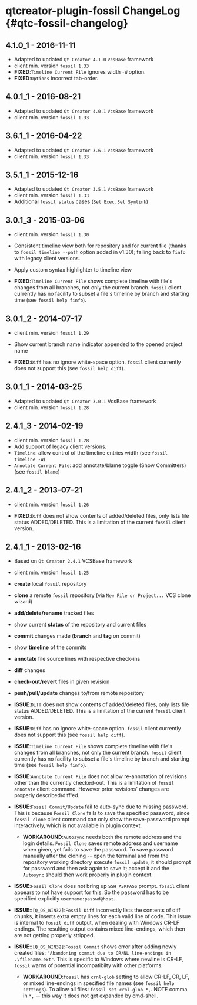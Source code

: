 qtcreator-plugin-fossil ChangeLog  {#qtc-fossil-changelog}
=================================

## 4.1.0_1 - 2016-11-11

- Adapted to updated `Qt Creator 4.1.0` `VcsBase` framework
- client min. version `fossil 1.33`
- __FIXED__:`Timeline Current File` ignores width `-W` option.
- __FIXED__:`Options` incorrect tab-order.


## 4.0.1_1 - 2016-08-21

- Adapted to updated `Qt Creator 4.0.1` `VcsBase` framework
- client min. version `fossil 1.33`


## 3.6.1_1 - 2016-04-22

- Adapted to updated `Qt Creator 3.6.1` `VcsBase` framework
- client min. version `fossil 1.33`


## 3.5.1_1 - 2015-12-16

- Adapted to updated `Qt Creator 3.5.1` `VcsBase` framework
- client min. version `fossil 1.33`
- Additional `fossil status` cases (`Set Exec`, `Set Symlink`)


## 3.0.1_3 - 2015-03-06

- client min. version `fossil 1.30`
- Consistent timeline view both for repository and for current file (thanks to
  `fossil timeline --path` option added in v1.30); falling back to `finfo`
  with legacy client versions.
- Apply custom syntax highlighter to timeline view

- __FIXED__:`Timeline Current File` shows complete timeline with file's changes
  from all branches, not only the current branch. `fossil` client currently has
  no facility to subset a file's timeline by branch and starting time
  (see `fossil help finfo`).


## 3.0.1_2 - 2014-07-17

- client min. version `fossil 1.29`
- Show current branch name indicator appended to the opened project name

- __FIXED__:`Diff` has no ignore white-space option. `fossil` client currently
  does not support this (see `fossil help diff`).


## 3.0.1_1 - 2014-03-25

- Adapted to updated `Qt Creator 3.0.1` VcsBase framework
- client min. version `fossil 1.28`


## 2.4.1_3 - 2014-02-19

- client min. version `fossil 1.28`
- Add support of legacy client versions.
- `Timeline`: allow control of the timeline entries width (see `fossil timeline -W`)
- `Annotate Current File`: add annotate/blame toggle (Show Committers)
  (see `fossil blame`)


## 2.4.1_2 - 2013-07-21

- client min. version `fossil 1.26`

- __FIXED__:`Diff` does not show contents of added/deleted files, only lists
  file status ADDED/DELETED. This is a limitation of the current `fossil` client
  version.


## 2.4.1_1 - 2013-02-16

- Based on `Qt Creator 2.4.1` VCSBase framework
- client min. version `fossil 1.25`
- __create__ local `fossil` repository
- __clone__ a remote `fossil` repository (via `New File or Project...`
  VCS clone wizard)
- __add/delete/rename__ tracked files
- show current __status__ of the repository and current files
- __commit__ changes made (__branch__ and __tag__ on commit)
- show __timeline__ of the commits
- __annotate__ file source lines with respective check-ins
- __diff__ changes
- __check-out/revert__ files in given revision
- __push/pull/update__ changes to/from remote repository

- __ISSUE__:`Diff` does not show contents of added/deleted files, only lists
  file status ADDED/DELETED. This is a limitation of the current `fossil` client
  version.
- __ISSUE__:`Diff` has no ignore white-space option. `fossil` client currently
  does not support this (see `fossil help diff`).
- __ISSUE__:`Timeline Current File` shows complete timeline with file's changes
  from all branches, not only the current branch. `fossil` client currently has
  no facility to subset a file's timeline by branch and starting time
  (see `fossil help finfo`).
- __ISSUE__:`Annotate Current File` does not allow re-annotation of revisions
  other than the currently checked-out. This is a limitation of
  `fossil annotate` client command. However prior revisions' changes are
  properly described/diff'ed.
- __ISSUE__:`Fossil Commit/Update` fail to auto-sync due to missing password.
  This is because `Fossil Clone` fails to save the specified password, since
  `fossil clone` client command can only show the save-password prompt
  interactively, which is not available in plugin context.
  - __WORKAROUND__:`Autosync` needs both the remote address and the login details.
    `Fossil Clone` saves remote address and username when given, yet fails to save
    the password. To save password manually after the cloning -- open the terminal
    and from the repository working directory execute `fossil update`, it should
    prompt for password and then ask again to save it; accept it and the `Autosync`
    should then work properly in plugin context.
- __ISSUE__:`Fossil Clone` does not bring up `SSH_ASKPASS` prompt. `fossil`
  client appears to not have support for this. So the password has to be
  specified explicitly `username:passwd@host`.
- __ISSUE__::`[Q_OS_WIN32]`:`Fossil Diff` incorrectly lists the contents of diff
  chunks, it inserts extra empty lines for each valid line of code. This issue is
  internal to `fossil diff` output, when dealing with Windows CR-LF endings. The
  resulting output contains mixed line-endings, which then are not getting
  properly stripped.
- __ISSUE__::`[Q_OS_WIN32]`:`Fossil Commit` shows error after adding newly created
  files: `"Abandoning commit due to CR/NL line-endings in .\filename.ext"`. This is
  specific to Windows where newline is CR-LF, `fossil` warns of potential
  incompatibilty with other platforms.
  - __WORKAROUND__:`fossil` has `crnl-glob` setting to allow CR-LF, CR, LF, or
    mixed line-endings in specified file names (see `fossil help settings`).
    To allow all files: `fossil set crnl-glob *,`. NOTE comma in `*,` -- this way
    it does not get expanded by cmd-shell.
